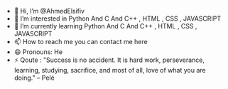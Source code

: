 - 👋 Hi, I’m @AhmedElsifiv
- 👀 I’m interested in Python And C And C++ , HTML , CSS , JAVASCRIPT
- 🌱 I’m currently learning Python And C And C++ , HTML , CSS , JAVASCRIPT
- 📫 How to reach me you can contact me here
- 😄 Pronouns: He
- ⚡ Qoute : "Success is no accident. It is hard work, perseverance, learning, studying, sacrifice, and most of all, love of what you are doing." – Pelé

<!---
AhmedElsifi/AhmedElsifi is a ✨ special ✨ repository because its `README.md` (this file) appears on your GitHub profile.
You can click the Preview link to take a look at your changes.
--->
